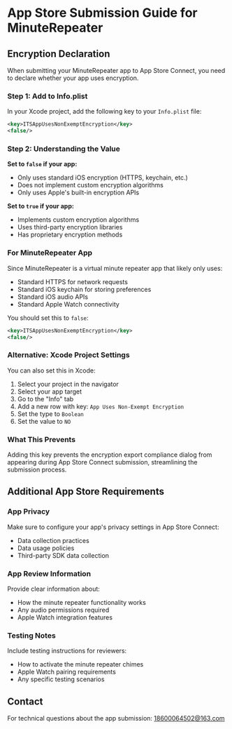 # App Store Submission Guide for MinuteRepeater

## Encryption Declaration

When submitting your MinuteRepeater app to App Store Connect, you need to declare whether your app uses encryption.

### Step 1: Add to Info.plist

In your Xcode project, add the following key to your `Info.plist` file:

```xml
<key>ITSAppUsesNonExemptEncryption</key>
<false/>
```

### Step 2: Understanding the Value

**Set to `false` if your app:**
- Only uses standard iOS encryption (HTTPS, keychain, etc.)
- Does not implement custom encryption algorithms
- Only uses Apple's built-in encryption APIs

**Set to `true` if your app:**
- Implements custom encryption algorithms
- Uses third-party encryption libraries
- Has proprietary encryption methods

### For MinuteRepeater App

Since MinuteRepeater is a virtual minute repeater app that likely only uses:
- Standard HTTPS for network requests
- Standard iOS keychain for storing preferences
- Standard iOS audio APIs
- Standard Apple Watch connectivity

You should set this to `false`:

```xml
<key>ITSAppUsesNonExemptEncryption</key>
<false/>
```

### Alternative: Xcode Project Settings

You can also set this in Xcode:

1. Select your project in the navigator
2. Select your app target
3. Go to the "Info" tab
4. Add a new row with key: `App Uses Non-Exempt Encryption`
5. Set the type to `Boolean`
6. Set the value to `NO`

### What This Prevents

Adding this key prevents the encryption export compliance dialog from appearing during App Store Connect submission, streamlining the submission process.

## Additional App Store Requirements

### App Privacy

Make sure to configure your app's privacy settings in App Store Connect:
- Data collection practices
- Data usage policies
- Third-party SDK data collection

### App Review Information

Provide clear information about:
- How the minute repeater functionality works
- Any audio permissions required
- Apple Watch integration features

### Testing Notes

Include testing instructions for reviewers:
- How to activate the minute repeater chimes
- Apple Watch pairing requirements
- Any specific testing scenarios

## Contact

For technical questions about the app submission: 18600064502@163.com